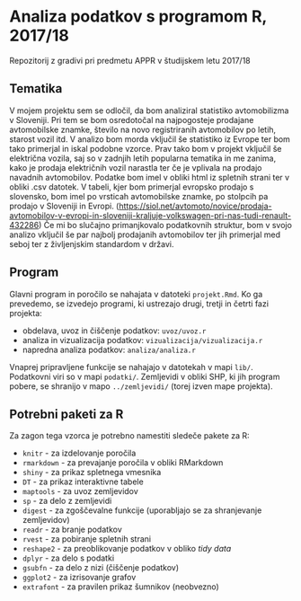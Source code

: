 # Analiza podatkov s programom R, 2017/18

Repozitorij z gradivi pri predmetu APPR v študijskem letu 2017/18

## Tematika

V mojem projektu sem se odločil, da bom analiziral statistiko avtomobilizma v Sloveniji. Pri tem se bom osredotočal na najpogosteje prodajane avtomobilske znamke, število na novo registriranih avtomobilov po letih, starost vozil itd. V analizo bom morda vključil še statistiko iz Evrope ter bom tako primerjal in iskal podobne vzorce. Prav tako bom v projekt vključil še električna vozila, saj so v zadnjih letih popularna tematika in me zanima, kako je prodaja električnih vozil narastla ter če je vplivala na prodajo navadnih avtomobilov. 
Podatke bom imel v obliki html iz spletnih strani ter v obliki .csv datotek.
V tabeli, kjer bom primerjal evropsko prodajo s slovensko, bom imel po vrsticah avtomobilske znamke, po stolpcih pa prodajo v Sloveniji in Evropi. (https://siol.net/avtomoto/novice/prodaja-avtomobilov-v-evropi-in-sloveniji-kraljuje-volkswagen-pri-nas-tudi-renault-432286)
Če mi bo slučajno primanjkovalo podatkovnih struktur, bom v svojo analizo vključil še par najbolj prodajanih avtomobilov ter jih primerjal med seboj ter z življenjskim standardom v državi.



## Program

Glavni program in poročilo se nahajata v datoteki `projekt.Rmd`. Ko ga prevedemo,
se izvedejo programi, ki ustrezajo drugi, tretji in četrti fazi projekta:

* obdelava, uvoz in čiščenje podatkov: `uvoz/uvoz.r`
* analiza in vizualizacija podatkov: `vizualizacija/vizualizacija.r`
* napredna analiza podatkov: `analiza/analiza.r`

Vnaprej pripravljene funkcije se nahajajo v datotekah v mapi `lib/`. Podatkovni
viri so v mapi `podatki/`. Zemljevidi v obliki SHP, ki jih program pobere, se
shranijo v mapo `../zemljevidi/` (torej izven mape projekta).

## Potrebni paketi za R

Za zagon tega vzorca je potrebno namestiti sledeče pakete za R:

* `knitr` - za izdelovanje poročila
* `rmarkdown` - za prevajanje poročila v obliki RMarkdown
* `shiny` - za prikaz spletnega vmesnika
* `DT` - za prikaz interaktivne tabele
* `maptools` - za uvoz zemljevidov
* `sp` - za delo z zemljevidi
* `digest` - za zgoščevalne funkcije (uporabljajo se za shranjevanje zemljevidov)
* `readr` - za branje podatkov
* `rvest` - za pobiranje spletnih strani
* `reshape2` - za preoblikovanje podatkov v obliko *tidy data*
* `dplyr` - za delo s podatki
* `gsubfn` - za delo z nizi (čiščenje podatkov)
* `ggplot2` - za izrisovanje grafov
* `extrafont` - za pravilen prikaz šumnikov (neobvezno)

